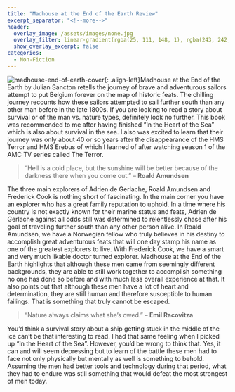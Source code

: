 ```yaml
---
title: "Madhouse at the End of the Earth Review"
excerpt_separator: "<!--more-->"
header:
  overlay_image: /assets/images/none.jpg
  overlay_filter: linear-gradient(rgba(25, 111, 148, 1), rgba(243, 242, 248, 1))
  show_overlay_excerpt: false
categories:
  - Non-Fiction
---
```

![madhouse-end-of-earth-cover](/assets/images/madehouse-end-of-earth.jpg){: .align-left}Madhouse at the End of the Earth by Julian Sancton retells the journey of brave and adventurous sailors attempt to put Belgium forever on the map of historic feats. The chilling journey recounts how these sailors attempted to sail further south than any other man before in the late 1800s. If you are looking to read a story about survival or of the man vs. nature types, definitely look no further. This book was recommended to me after having finished “In the Heart of the Sea” which is also about survival in the sea. I also was excited to learn that their journey was only about 40 or so years after the disappearance of the HMS Terror and HMS Erebus of which I learned of after watching season 1 of the AMC TV series called The Terror.

>“Hell is a cold place, but the sunshine will be better because of the darkness there when you come out.” – **Roald Amundsen**

The three main explorers of Adrien de Gerlache, Roald Amundsen and Frederick Cook is nothing short of fascinating. In the main corner you have an explorer who has a great family reputation to uphold. In a time where his country is not exactly known for their marine status and feats, Adrien de Gerlache against all odds still was determined to relentlessly chase after his goal of traveling further south than any other person alive. In Roald Amundsen, we have a Norwegian fellow who truly believes in his destiny to accomplish great adventurous feats that will one day stamp his name as one of the greatest explorers to live. With Frederick Cook, we have a smart and very much likable doctor turned explorer. Madhouse at the End of the Earth highlights that although these men came from seemingly different backgrounds, they are able to still work together to accomplish something no one has done so before and with much less overall experience at that. It also points out that although these men have a lot of heart and determination, they are still human and therefore susceptible to human failings. That is something that truly cannot be escaped.

>“Nature always claims what she’s owed.” – **Emil Racovitza**

You’d think a survival story about a ship getting stuck in the middle of the ice can’t be that interesting to read. I had that same feeling when I picked up “In the Heart of the Sea”. However, you’d be wrong to think that. Yes, it can and will seem depressing but to learn of the battle these men had to face not only physically but mentally as well is something to behold. Assuming the men had better tools and technology during that period, what they had to endure was still something that would defeat the most strongest of men today.